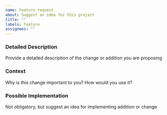 ```yaml
---
name: Feature request
about: Suggest an idea for this project
title: ""
labels: feature
assignees: ""
---
```


### Detailed Description

Provide a detailed description of the change or addition you are proposing

### Context

Why is this change important to you? How would you use it?

### Possible Implementation

Not obligatory, but suggest an idea for implementing addition or change
